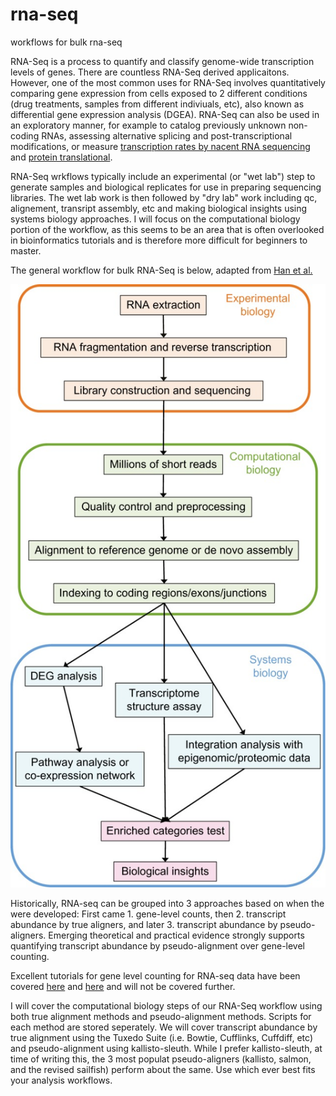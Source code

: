 # rna-seq
workflows for bulk rna-seq

RNA-Seq is a process to quantify and classify genome-wide transcription levels of genes. There are countless RNA-Seq derived applicaitons. However, one of the most common uses for RNA-Seq involves quantitatively comparing gene expression from cells exposed to 2 different conditions (drug treatments, samples from different indiviuals, etc), also known as differential gene expression analysis (DGEA). RNA-Seq can also be used in an exploratory manner, for example to catalog previously unknown non-coding RNAs, assessing alternative splicing and post-transcriptional modifications, or measure [transcription rates by nacent RNA sequencing](http://www.cell.com/molecular-cell/fulltext/S1097-2765(04)00337-5?_returnURL=http%3A%2F%2Flinkinghub.elsevier.com%2Fretrieve%2Fpii%2FS1097276504003375%3Fshowall%3Dtrue) and [protein translational](http://www.cell.com/cell-systems/fulltext/S2405-4712(17)30549-5).

RNA-Seq wrkflows typically include an experimental (or "wet lab") step to generate samples and biological replicates for use in preparing sequencing libraries. The wet lab work is then followed by "dry lab" work including qc, alignement, transript assembly, etc and making biological insights using systems biology approaches. I will focus on the computational biology portion of the workflow, as this seems to be an area that is often overlooked in bioinformatics tutorials and is therefore more difficult for beginners to master.

The general workflow for bulk RNA-Seq is below, adapted from [Han et al.](https://www.ncbi.nlm.nih.gov/pmc/articles/PMC4648566/)

![Alt text](https://github.com/ctrhodes/rna-seq/blob/master/overview%20of%20bulk%20rna-seq%20workflow.jpg?raw=true)

Historically, RNA-seq can be grouped into 3 approaches based on when the were developed: First came 1. gene-level counts, then 2. transcript abundance by true aligners, and later 3. transcript abundance by pseudo-aligners. Emerging theoretical and practical evidence strongly supports quantifying transcript abundance by pseudo-alignment over gene-level counting.

Excellent tutorials for gene level counting for RNA-seq data have been covered [here](https://www.bioconductor.org/help/workflows/rnaseqGene/) and [here](https://www.bioconductor.org/help/workflows/RnaSeqGeneEdgeRQL/) and will not be covered further.

I will cover the computational biology steps of our RNA-Seq workflow using both true alignment methods and pseudo-alignment methods. Scripts for each method are stored seperately. We will cover transcript abundance by true alignment using the Tuxedo Suite (i.e. Bowtie, Cufflinks, Cuffdiff, etc) and pseudo-alignment using kallisto-sleuth. While I prefer kallisto-sleuth, at time of writing this, the 3 most populat pseudo-aligners (kallisto, salmon, and the revised sailfish) perform about the same. Use which ever best fits your analysis workflows.
